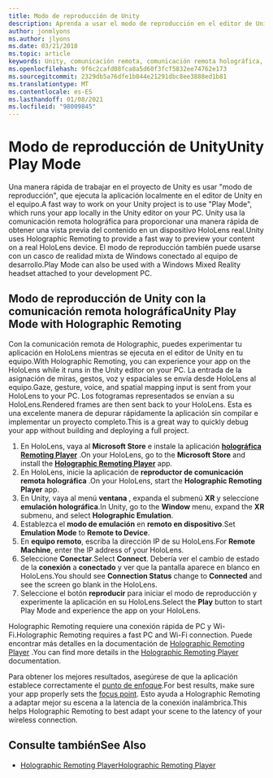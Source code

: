 ```yaml
---
title: Modo de reproducción de Unity
description: Aprenda a usar el modo de reproducción en el editor de Unity para obtener una vista previa de los cambios de la aplicación en un dispositivo sin necesidad de implementar una aplicación.
author: jonmlyons
ms.author: jlyons
ms.date: 03/21/2018
ms.topic: article
keywords: Unity, comunicación remota, comunicación remota holográfica, reproductor de comunicación remota holográfica, HoloLens, auriculares de realidad mixta, auriculares de realidad mixta de Windows, auriculares de realidad virtual, modo de reproducción de Unity
ms.openlocfilehash: 9f6c2cafd08fca8a5d60f3fcf5832ee74762e173
ms.sourcegitcommit: 2329db5a76dfe1b844e21291dbc8ee3888ed1b81
ms.translationtype: MT
ms.contentlocale: es-ES
ms.lasthandoff: 01/08/2021
ms.locfileid: "98009845"
---
```

# <a name="unity-play-mode"></a><span data-ttu-id="dbb85-104">Modo de reproducción de Unity</span><span class="sxs-lookup"><span data-stu-id="dbb85-104">Unity Play Mode</span></span>

<span data-ttu-id="dbb85-105">Una manera rápida de trabajar en el proyecto de Unity es usar "modo de reproducción", que ejecuta la aplicación localmente en el editor de Unity en el equipo.</span><span class="sxs-lookup"><span data-stu-id="dbb85-105">A fast way to work on your Unity project is to use "Play Mode", which runs your app locally in the Unity editor on your PC.</span></span> <span data-ttu-id="dbb85-106">Unity usa la comunicación remota holográfica para proporcionar una manera rápida de obtener una vista previa del contenido en un dispositivo HoloLens real.</span><span class="sxs-lookup"><span data-stu-id="dbb85-106">Unity uses Holographic Remoting to provide a fast way to preview your content on a real HoloLens device.</span></span> <span data-ttu-id="dbb85-107">El modo de reproducción también puede usarse con un casco de realidad mixta de Windows conectado al equipo de desarrollo.</span><span class="sxs-lookup"><span data-stu-id="dbb85-107">Play Mode can also be used with a Windows Mixed Reality headset attached to your development PC.</span></span>

## <a name="unity-play-mode-with-holographic-remoting"></a><span data-ttu-id="dbb85-108">Modo de reproducción de Unity con la comunicación remota holográfica</span><span class="sxs-lookup"><span data-stu-id="dbb85-108">Unity Play Mode with Holographic Remoting</span></span>

<span data-ttu-id="dbb85-109">Con la comunicación remota de Holographic, puedes experimentar tu aplicación en HoloLens mientras se ejecuta en el editor de Unity en tu equipo.</span><span class="sxs-lookup"><span data-stu-id="dbb85-109">With Holographic Remoting, you can experience your app on the HoloLens while it runs in the Unity editor on your PC.</span></span> <span data-ttu-id="dbb85-110">La entrada de la asignación de miras, gestos, voz y espaciales se envía desde HoloLens al equipo.</span><span class="sxs-lookup"><span data-stu-id="dbb85-110">Gaze, gesture, voice, and spatial mapping input is sent from your HoloLens to your PC.</span></span> <span data-ttu-id="dbb85-111">Los fotogramas representados se envían a su HoloLens.</span><span class="sxs-lookup"><span data-stu-id="dbb85-111">Rendered frames are then sent back to your HoloLens.</span></span> <span data-ttu-id="dbb85-112">Esta es una excelente manera de depurar rápidamente la aplicación sin compilar e implementar un proyecto completo.</span><span class="sxs-lookup"><span data-stu-id="dbb85-112">This is a great way to quickly debug your app without building and deploying a full project.</span></span>
1. <span data-ttu-id="dbb85-113">En HoloLens, vaya al **Microsoft Store** e instale la aplicación **[holográfica Remoting Player](https://www.microsoft.com/store/p/holographic-remoting-player/9nblggh4sv40)** .</span><span class="sxs-lookup"><span data-stu-id="dbb85-113">On your HoloLens, go to the **Microsoft Store** and install the **[Holographic Remoting Player](https://www.microsoft.com/store/p/holographic-remoting-player/9nblggh4sv40)** app.</span></span>
2. <span data-ttu-id="dbb85-114">En HoloLens, inicie la aplicación de **reproductor de comunicación remota holográfica** .</span><span class="sxs-lookup"><span data-stu-id="dbb85-114">On your HoloLens, start the **Holographic Remoting Player** app.</span></span>
3. <span data-ttu-id="dbb85-115">En Unity, vaya al menú **ventana** , expanda el submenú **XR** y seleccione **emulación holográfica**.</span><span class="sxs-lookup"><span data-stu-id="dbb85-115">In Unity, go to the **Window** menu, expand the **XR** submenu, and select **Holographic Emulation**.</span></span>
4. <span data-ttu-id="dbb85-116">Establezca el **modo de emulación** en **remoto en dispositivo**.</span><span class="sxs-lookup"><span data-stu-id="dbb85-116">Set **Emulation Mode** to **Remote to Device**.</span></span>
5. <span data-ttu-id="dbb85-117">En **equipo remoto**, escriba la dirección IP de su HoloLens.</span><span class="sxs-lookup"><span data-stu-id="dbb85-117">For **Remote Machine**, enter the IP address of your HoloLens.</span></span>
6. <span data-ttu-id="dbb85-118">Seleccione **Conectar**.</span><span class="sxs-lookup"><span data-stu-id="dbb85-118">Select **Connect**.</span></span> <span data-ttu-id="dbb85-119">Debería ver el cambio de estado de la **conexión** a **conectado** y ver que la pantalla aparece en blanco en HoloLens.</span><span class="sxs-lookup"><span data-stu-id="dbb85-119">You should see **Connection Status** change to **Connected** and see the screen go blank in the HoloLens.</span></span>
7. <span data-ttu-id="dbb85-120">Seleccione el botón **reproducir** para iniciar el modo de reproducción y experimente la aplicación en su HoloLens.</span><span class="sxs-lookup"><span data-stu-id="dbb85-120">Select the **Play** button to start Play Mode and experience the app on your HoloLens.</span></span>

<span data-ttu-id="dbb85-121">Holographic Remoting requiere una conexión rápida de PC y Wi-Fi.</span><span class="sxs-lookup"><span data-stu-id="dbb85-121">Holographic Remoting requires a fast PC and Wi-Fi connection.</span></span> <span data-ttu-id="dbb85-122">Puede encontrar más detalles en la documentación de [Holographic Remoting Player](../platform-capabilities-and-apis/holographic-remoting-player.md) .</span><span class="sxs-lookup"><span data-stu-id="dbb85-122">You can find more details in the [Holographic Remoting Player](../platform-capabilities-and-apis/holographic-remoting-player.md) documentation.</span></span>

<span data-ttu-id="dbb85-123">Para obtener los mejores resultados, asegúrese de que la aplicación establece correctamente el [punto de enfoque](focus-point-in-unity.md).</span><span class="sxs-lookup"><span data-stu-id="dbb85-123">For best results, make sure your app properly sets the [focus point](focus-point-in-unity.md).</span></span> <span data-ttu-id="dbb85-124">Esto ayuda a Holographic Remoting a adaptar mejor su escena a la latencia de la conexión inalámbrica.</span><span class="sxs-lookup"><span data-stu-id="dbb85-124">This helps Holographic Remoting to best adapt your scene to the latency of your wireless connection.</span></span>

## <a name="see-also"></a><span data-ttu-id="dbb85-125">Consulte también</span><span class="sxs-lookup"><span data-stu-id="dbb85-125">See Also</span></span>
* [<span data-ttu-id="dbb85-126">Holographic Remoting Player</span><span class="sxs-lookup"><span data-stu-id="dbb85-126">Holographic Remoting Player</span></span>](../platform-capabilities-and-apis/holographic-remoting-player.md)
